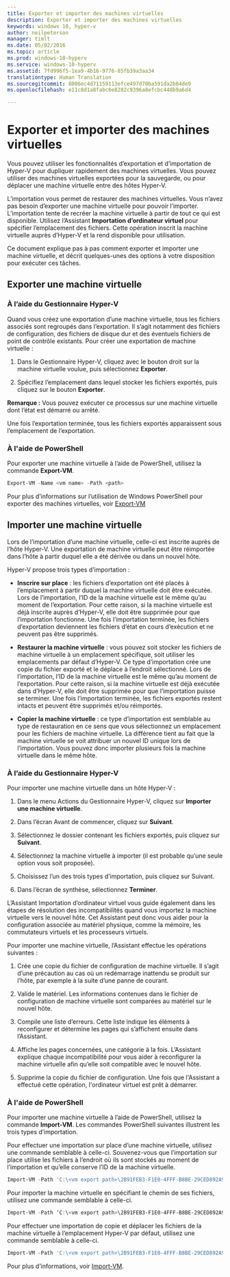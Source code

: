 ```yaml
---
title: Exporter et importer des machines virtuelles
description: Exporter et importer des machines virtuelles
keywords: windows 10, hyper-v
author: neilpeterson
manager: timlt
ms.date: 05/02/2016
ms.topic: article
ms.prod: windows-10-hyperv
ms.service: windows-10-hyperv
ms.assetid: 7fd996f5-1ea9-4b16-9776-85fb39a3aa34
translationtype: Human Translation
ms.sourcegitcommit: 8006ec4d71159113efce497d70ba591da2b84de9
ms.openlocfilehash: e11c8d1a8fabc6e8282c9396a8efcbc448b9a6d4

---
```


# Exporter et importer des machines virtuelles

Vous pouvez utiliser les fonctionnalités d’exportation et d’importation de Hyper-V pour dupliquer rapidement des machines virtuelles.  Vous pouvez utiliser des machines virtuelles exportées pour la sauvegarde, ou pour déplacer une machine virtuelle entre des hôtes Hyper-V.  

L’importation vous permet de restaurer des machines virtuelles.  Vous n’avez pas besoin d’exporter une machine virtuelle pour pouvoir l’importer. L’importation tente de recréer la machine virtuelle à partir de tout ce qui est disponible.  Utilisez l’Assistant **Importation d’ordinateur virtuel** pour spécifier l’emplacement des fichiers. Cette opération inscrit la machine virtuelle auprès d’Hyper-V et la rend disponible pour utilisation.
 
Ce document explique pas à pas comment exporter et importer une machine virtuelle, et décrit quelques-unes des options à votre disposition pour exécuter ces tâches.

## Exporter une machine virtuelle

### À l’aide du Gestionnaire Hyper-V

Quand vous créez une exportation d’une machine virtuelle, tous les fichiers associés sont regroupés dans l’exportation. Il s’agit notamment des fichiers de configuration, des fichiers de disque dur et des éventuels fichiers de point de contrôle existants. Pour créer une exportation de machine virtuelle :

1. Dans le Gestionnaire Hyper-V, cliquez avec le bouton droit sur la machine virtuelle voulue, puis sélectionnez **Exporter**.

2. Spécifiez l’emplacement dans lequel stocker les fichiers exportés, puis cliquez sur le bouton **Exporter**.

**Remarque :** Vous pouvez exécuter ce processus sur une machine virtuelle dont l’état est démarré ou arrêté.

Une fois l’exportation terminée, tous les fichiers exportés apparaissent sous l’emplacement de l’exportation.

### À l'aide de PowerShell

Pour exporter une machine virtuelle à l’aide de PowerShell, utilisez la commande **Export-VM**. 

```powershell
Export-VM -Name <vm name> -Path <path>
```

Pour plus d’informations sur l’utilisation de Windows PowerShell pour exporter des machines virtuelles, voir [Export-VM](https://technet.microsoft.com/library/hh848491.aspx)

## Importer une machine virtuelle 

Lors de l’importation d’une machine virtuelle, celle-ci est inscrite auprès de l’hôte Hyper-V. Une exportation de machine virtuelle peut être réimportée dans l’hôte à partir duquel elle a été dérivée ou dans un nouvel hôte. 

Hyper-V propose trois types d’importation :

- **Inscrire sur place** : les fichiers d’exportation ont été placés à l’emplacement à partir duquel la machine virtuelle doit être exécutée. Lors de l’importation, l’ID de la machine virtuelle est le même qu’au moment de l’exportation. Pour cette raison, si la machine virtuelle est déjà inscrite auprès d’Hyper-V, elle doit être supprimée pour que l’importation fonctionne. Une fois l’importation terminée, les fichiers d’exportation deviennent les fichiers d’état en cours d’exécution et ne peuvent pas être supprimés.

- **Restaurer la machine virtuelle** : vous pouvez soit stocker les fichiers de machine virtuelle à un emplacement spécifique, soit utiliser les emplacements par défaut d’Hyper-V. Ce type d’importation crée une copie du fichier exporté et le déplace à l’endroit sélectionné. Lors de l’importation, l’ID de la machine virtuelle est le même qu’au moment de l’exportation. Pour cette raison, si la machine virtuelle est déjà exécutée dans d’Hyper-V, elle doit être supprimée pour que l’importation puisse se terminer. Une fois l’importation terminée, les fichiers exportés restent intacts et peuvent être supprimés et/ou réimportés.

- **Copier la machine virtuelle** : ce type d’importation est semblable au type de restauration en ce sens que vous sélectionnez un emplacement pour les fichiers de machine virtuelle. La différence tient au fait que la machine virtuelle se voit attribuer un nouvel ID unique lors de l’importation. Vous pouvez donc importer plusieurs fois la machine virtuelle dans le même hôte.


### À l’aide du Gestionnaire Hyper-V

Pour importer une machine virtuelle dans un hôte Hyper-V :

1. Dans le menu Actions du Gestionnaire Hyper-V, cliquez sur **Importer une machine virtuelle**.

2. Dans l’écran Avant de commencer, cliquez sur **Suivant**.

3. Sélectionnez le dossier contenant les fichiers exportés, puis cliquez sur **Suivant**.

4. Sélectionnez la machine virtuelle à importer (il est probable qu’une seule option vous soit proposée).

5. Choisissez l’un des trois types d’importation, puis cliquez sur Suivant. 

6. Dans l’écran de synthèse, sélectionnez **Terminer**.

L’Assistant Importation d’ordinateur virtuel vous guide également dans les étapes de résolution des incompatibilités quand vous importez la machine virtuelle vers le nouvel hôte. Cet Assistant peut donc vous aider pour la configuration associée au matériel physique, comme la mémoire, les commutateurs virtuels et les processeurs virtuels.

Pour importer une machine virtuelle, l’Assistant effectue les opérations suivantes :  
1. Crée une copie du fichier de configuration de machine virtuelle. Il s’agit d’une précaution au cas où un redémarrage inattendu se produit sur l’hôte, par exemple à la suite d’une panne de courant.  

2. Valide le matériel. Les informations contenues dans le fichier de configuration de machine virtuelle sont comparées au matériel sur le nouvel hôte.

3. Compile une liste d’erreurs. Cette liste indique les éléments à reconfigurer et détermine les pages qui s’affichent ensuite dans l’Assistant.

4. Affiche les pages concernées, une catégorie à la fois. L’Assistant explique chaque incompatibilité pour vous aider à reconfigurer la machine virtuelle afin qu’elle soit compatible avec le nouvel hôte.

5. Supprime la copie du fichier de configuration. Une fois que l'Assistant a effectué cette opération, l'ordinateur virtuel est prêt à démarrer.


### À l'aide de PowerShell

Pour importer une machine virtuelle à l’aide de PowerShell, utilisez la commande **Import-VM**.  Les commandes PowerShell suivantes illustrent les trois types d’importation.

Pour effectuer une importation sur place d’une machine virtuelle, utilisez une commande semblable à celle-ci. Souvenez-vous que l’importation sur place utilise les fichiers à l’endroit où ils sont stockés au moment de l’importation et qu’elle conserve l’ID de la machine virtuelle.

```powershell
Import-VM -Path 'C:\<vm export path>\2B91FEB3-F1E0-4FFF-B8BE-29CED892A95A.vmcx' 
```

Pour importer la machine virtuelle en spécifiant le chemin de ses fichiers, utilisez une commande semblable à celle-ci.

```powershell
Import-VM -Path ‘C:\<vm export path>\2B91FEB3-F1E0-4FFF-B8BE-29CED892A95A.vmcx' -Copy -VhdDestinationPath 'D:\Virtual Machines\WIN10DOC' -VirtualMachinePath 'D:\Virtual Machines\WIN10DOC'
```

Pour effectuer une importation de copie et déplacer les fichiers de la machine virtuelle à l’emplacement Hyper-V par défaut, utilisez une commande semblable à celle-ci.

``` PowerShell
Import-VM -Path 'C:\<vm export path>\2B91FEB3-F1E0-4FFF-B8BE-29CED892A95A.vmcx' -Copy -GenerateNewId
```

Pour plus d’informations, voir [Import-VM](https://technet.microsoft.com/library/hh848495.aspx).



<!--HONumber=Jun16_HO4-->


